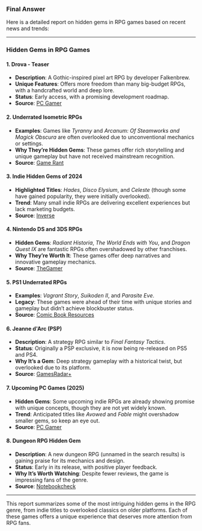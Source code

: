 ### Final Answer

Here is a detailed report on hidden gems in RPG games based on recent news and trends:

---

### Hidden Gems in RPG Games

#### 1. **Drova - Teaser**
- **Description**: A Gothic-inspired pixel art RPG by developer Falkenbrew.
- **Unique Features**: Offers more freedom than many big-budget RPGs, with a handcrafted world and deep lore.
- **Status**: Early access, with a promising development roadmap.
- **Source**: [PC Gamer](https://www.pcgamer.com/games/rpg/this-gothic-inspired-rpg-indie-is-shaping-up-to-be-my-favourite-hidden-gem-of-2024/)

#### 2. **Underrated Isometric RPGs**
- **Examples**: Games like *Tyranny* and *Arcanum: Of Steamworks and Magick Obscura* are often overlooked due to unconventional mechanics or settings.
- **Why They’re Hidden Gems**: These games offer rich storytelling and unique gameplay but have not received mainstream recognition.
- **Source**: [Game Rant](https://gamerant.com/underrated-isometric-rpgs-you-missed-ranked/)

#### 3. **Indie Hidden Gems of 2024**
- **Highlighted Titles**: *Hades*, *Disco Elysium*, and *Celeste* (though some have gained popularity, they were initially overlooked).
- **Trend**: Many small indie RPGs are delivering excellent experiences but lack marketing budgets.
- **Source**: [Inverse](https://www.inverse.com/gaming/the-10-best-indie-hidden-gems-ranked)

#### 4. **Nintendo DS and 3DS RPGs**
- **Hidden Gems**: *Radiant Historia*, *The World Ends with You*, and *Dragon Quest IX* are fantastic RPGs often overshadowed by other franchises.
- **Why They’re Worth It**: These games offer deep narratives and innovative gameplay mechanics.
- **Source**: [TheGamer](https://www.thegamer.com/hidden-gems-nintendo-3ds-ds/)

#### 5. **PS1 Underrated RPGs**
- **Examples**: *Vagrant Story*, *Suikoden II*, and *Parasite Eve*.
- **Legacy**: These games were ahead of their time with unique stories and gameplay but didn’t achieve blockbuster status.
- **Source**: [Comic Book Resources](https://www.cbr.com/original-playstation-best-overlooked-rpgs/)

#### 6. **Jeanne d'Arc (PSP)**
- **Description**: A strategy RPG similar to *Final Fantasy Tactics*.
- **Status**: Originally a PSP exclusive, it is now being re-released on PS5 and PS4.
- **Why It’s a Gem**: Deep strategy gameplay with a historical twist, but overlooked due to its platform.
- **Source**: [GamesRadar+](https://www.gamesradar.com/games/rpg/im-begging-final-fantasy-tactics-fans-to-check-out-this-hidden-strategy-rpg-gem-that-was-locked-away-in-psp-prison-for-18-years/)

#### 7. **Upcoming PC Games (2025)**
- **Hidden Gems**: Some upcoming indie RPGs are already showing promise with unique concepts, though they are not yet widely known.
- **Trend**: Anticipated titles like *Avowed* and *Fable* might overshadow smaller gems, so keep an eye out.
- **Source**: [PC Gamer](https://www.pcgamer.com/games/new-games-2025-upcoming-pc-release-schedule/)

#### 8. **Dungeon RPG Hidden Gem**
- **Description**: A new dungeon RPG (unnamed in the search results) is gaining praise for its mechanics and design.
- **Status**: Early in its release, with positive player feedback.
- **Why It’s Worth Watching**: Despite fewer reviews, the game is impressing fans of the genre.
- **Source**: [Notebookcheck](https://www.notebookcheck.net/Hidden-gem-This-dungeon-RPG-is-winning-over-players.954075.0.html)

---

This report summarizes some of the most intriguing hidden gems in the RPG genre, from indie titles to overlooked classics on older platforms. Each of these games offers a unique experience that deserves more attention from RPG fans.